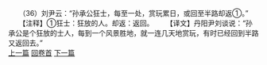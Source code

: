 　　（36）刘尹云：“孙承公狂士，每至一处，赏玩累日，或回至半路却返①。”
　　【注释】①狂士：狂放的人。却返：返回。
　　【译文】丹阳尹刘谈说：“孙承公是个狂放的士人，每到一个风景胜地，就一连几天地赏玩，有时已经回到半路又返回去。”
<br>[上一篇](23_35) [回卷首](23_00) [下一篇](23_37)
